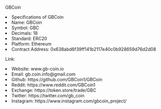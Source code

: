 GBCoin


<li>Specifications of GBCoin
<li>Name: GBCoin
<li>Symbol: GBC
<li>Decimals: 18
<li>Standard: ERC20
<li>Platform: Ethereum
<li>Contract Address: 0x638abd6f39ff141b2117e40c0b928659d76d2d08

Link:
<li>Website: www.gb-coin.io
<li>Email: gb.coin.info@gmail.com
<li>Github: https://github.com/GBCoin1/GBCoin
<li>Reddit: https://www.reddit.com/GBCoin1
<li>Exchange: https://token.store/trade/GBC
<li>Twitter: https://twitter.com/gb_coin
<li>Instagram: https://www.instagram.com/gbcoin_project/
